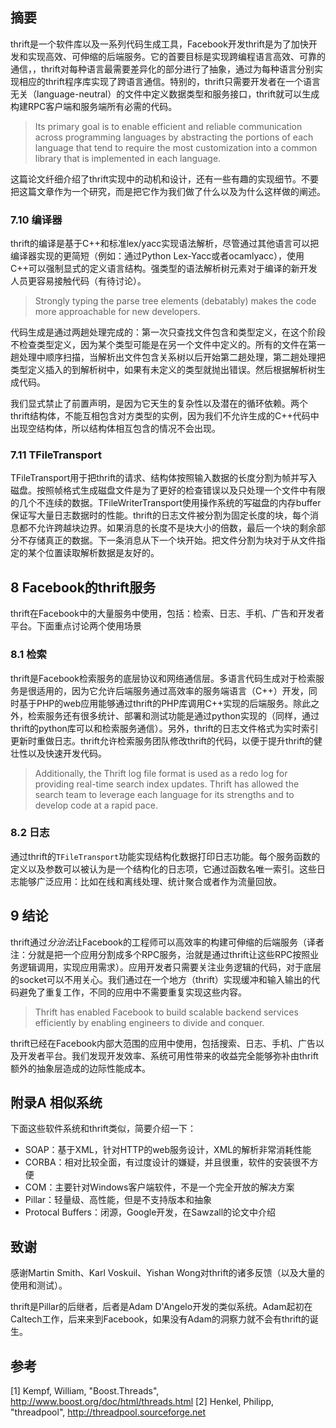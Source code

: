 ## 摘要
thrift是一个软件库以及一系列代码生成工具，Facebook开发thrift是为了加快开发和实现高效、可伸缩的后端服务。它的首要目标是实现跨编程语言高效、可靠的通信，，thrift对每种语言最需要差异化的部分进行了抽象，通过为每种语言分别实现相应的thrift程序库实现了跨语言通信。特别的，thrift只需要开发者在一个语言无关（language-neutral）的文件中定义数据类型和服务接口，thrift就可以生成构建RPC客户端和服务端所有必需的代码。

>Its primary goal is to enable efficient and reliable communication across programming languages by abstracting the portions of each language that tend to
require the most customization into a common library that is implemented
in each language.

这篇论文纤细介绍了thrift实现中的动机和设计，还有一些有趣的实现细节。不要把这篇文章作为一个研究，而是把它作为我们做了什么以及为什么这样做的阐述。

### 7.10 编译器
thrift的编译是基于C++和标准lex/yacc实现语法解析，尽管通过其他语言可以把编译器实现的更简短（例如：通过Python Lex-Yacc或者ocamlyacc），使用C++可以强制显式的定义语言结构。强类型的语法解析树元素对于编译的新开发人员更容易接触代码（有待讨论）。

>Strongly typing the parse tree elements (debatably) makes the code more approachable for new developers.

代码生成是通过两趟处理完成的：第一次只查找文件包含和类型定义，在这个阶段不检查类型定义，因为某个类型可能是在另一个文件中定义的。所有的文件在第一趟处理中顺序扫描，当解析出文件包含关系树以后开始第二趟处理，第二趟处理把类型定义插入的到解析树中，如果有未定义的类型就抛出错误。然后根据解析树生成代码。

我们显式禁止了前置声明，是因为它天生的复杂性以及潜在的循环依赖。两个thrift结构体，不能互相包含对方类型的实例，因为我们不允许生成的C++代码中出现空结构体，所以结构体相互包含的情况不会出现。

### 7.11 TFileTransport
TFileTransport用于把thrift的请求、结构体按照输入数据的长度分割为帧并写入磁盘。按照帧格式生成磁盘文件是为了更好的检查错误以及只处理一个文件中有限的几个不连续的数据。TFileWriterTransport使用操作系统的写磁盘的内存buffer保证写大量日志数据时的性能。thrift的日志文件被分割为固定长度的块，每个消息都不允许跨越块边界。如果消息的长度不是块大小的倍数，最后一个块的剩余部分不存储真正的数据。下一条消息从下一个块开始。把文件分割为块对于从文件指定的某个位置读取解析数据是友好的。

## 8 Facebook的thrift服务
thrift在Facebook中的大量服务中使用，包括：检索、日志、手机、广告和开发者平台。下面重点讨论两个使用场景

### 8.1 检索
thrift是Facebook检索服务的底层协议和网络通信层。多语言代码生成对于检索服务是很适用的，因为它允许后端服务通过高效率的服务端语言（C++）开发，同时基于PHP的web应用能够通过thrift的PHP库调用C++实现的后端服务。除此之外，检索服务还有很多统计、部署和测试功能是通过python实现的（同样，通过thrift的python库可以和检索服务通信）。另外，thrift的日志文件格式为实时索引更新时重做日志。thrift允许检索服务团队修改thrift的代码，以便于提升thrift的健壮性以及快速开发代码。

>Additionally, the Thrift log file format is used as a redo log for providing real-time search index updates. Thrift has allowed the search team to leverage each language for its strengths and to develop code at a rapid pace.

### 8.2 日志
通过thrift的`TFileTransport`功能实现结构化数据打印日志功能。每个服务函数的定义以及参数可以被认为是一个结构化的日志项，它通过函数名唯一索引。这些日志能够广泛应用：比如在线和离线处理、统计聚合或者作为流量回放。

## 9 结论
thrift通过*分治法*让Facebook的工程师可以高效率的构建可伸缩的后端服务（译者注：分就是把一个应用分割成多个RPC服务，治就是通过thrift让这些RPC按照业务逻辑调用，实现应用需求）。应用开发者只需要关注业务逻辑的代码，对于底层的socket可以不用关心。我们通过在一个地方（thrift）实现缓冲和输入输出的代码避免了重复工作，不同的应用中不需要重复实现这些内容。

>Thrift has enabled Facebook to build scalable backend services efficiently by enabling engineers to divide and conquer.

thrift已经在Facebook内部大范围的应用中使用，包括搜索、日志、手机、广告以及开发者平台。我们发现开发效率、系统可用性带来的收益完全能够弥补由thrift额外的抽象层造成的边际性能成本。

## 附录A 相似系统
下面这些软件系统和thrift类似，简要介绍一下：

* SOAP：基于XML，针对HTTP的web服务设计，XML的解析非常消耗性能
* CORBA：相对比较全面，有过度设计的嫌疑，并且很重，软件的安装很不方便
* COM：主要针对Windows客户端软件，不是一个完全开放的解决方案
* Pillar：轻量级、高性能，但是不支持版本和抽象
* Protocal Buffers：闭源，Google开发，在Sawzall的论文中介绍

## 致谢
感谢Martin Smith、Karl Voskuil、Yishan Wong对thrift的诸多反馈（以及大量的使用和测试）。

thrift是Pillar的后继者，后者是Adam D'Angelo开发的类似系统。Adam起初在Caltech工作，后来来到Facebook，如果没有Adam的洞察力就不会有thrift的诞生。

## 参考
[1] Kempf, William, "Boost.Threads", http://www.boost.org/doc/html/threads.html
[2] Henkel, Philipp, "threadpool", http://threadpool.sourceforge.net
